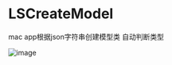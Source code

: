 # LSCreateModel
mac app根据json字符串创建模型类 自动判断类型

![image](https://github.com/lsmakethebest/LSCreateModel/blob/master/images/yanshi.gif)

